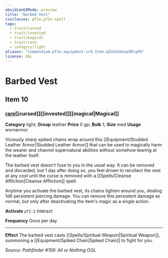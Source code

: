```yaml
---
obsidianUIMode: preview
title: "Barbed Vest"
cssclasses: pf2e,pf2e-spell
tags:
  - trait/cursed
  - trait/invested
  - trait/magical
  - trait/rare
  - category/light
aliases: "Compendium.pf2e.equipment-srd.Item.qZUo5SmGxp5BlqFN"
license: OGL
---
```

# Barbed Vest
## Item 10
### [rare](rare.md "Rare Rarity Trait")[[cursed]][[invested]][[magical|Magical]]

**Category** light; **Group** leather
**Price** 0 gp; 
**Bulk** 1; **Size** med
**Usage** wornarmor

Viciously sharp spiked chains wrap around this [[Equipment/Studded Leather Armor|Studded Leather Armor]] that can be used to magically harm the wearer and channel supernatural abilities without somehow tearing at the leather itself.

The barbed vest doesn't fuse to you in the usual way. It can be removed and discarded, but 1 day after doing so, you feel driven to recollect the vest at any cost until the curse is removed with a [[Spells/Cleanse Affliction|Cleanse Affliction]] spell.

Anytime you activate the barbed vest, its chains tighten around you, dealing 1d6 persistent piercing damage. You can remove this persistent damage as normal, but only after deactivating the item's magic as a single action.

**Activate** `pf2:2` Interact

**Frequency** Once per day

* * *

**Effect** The barbed vest casts [[Spells/Spiritual Weapon|Spiritual Weapon]], summoning a [[Equipment/Spiked Chain|Spiked Chain]] to fight for you.

*Source: Pathfinder #159: All or Nothing*
*OGL*